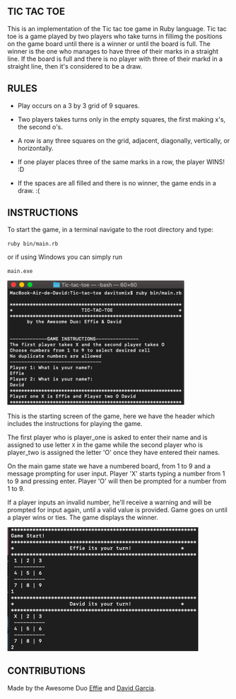 ## TIC TAC TOE
This is an implementation of the Tic tac toe game in Ruby language. Tic tac toe is a game played by two players who take turns in fillimg the positions on the game board until there is a winner or until the board is full. The winner is the one who manages to have three of their marks in a straight line. If the board is full and there is no player with three of their markd in a straight line, then it's considered to be a draw.

## RULES

- Play occurs on a 3 by 3 grid of 9 squares.

- Two players takes turns only in the empty squares, the first making x's, the second o's.

- A row is any three squares on the grid, adjacent, diagonally, vertically, or horizontally.

- If one player places three of the same marks in a row, the player WINS! :D

- If the spaces are all filled and there is no winner, the game ends in a draw. :( 

## INSTRUCTIONS

To start the game, in a terminal navigate to the root directory and type:

`ruby bin/main.rb`

or if using Windows you can simply run

`main.exe`


<img width="400" src="img/1.png">

This is the starting screen of the game, here we have the header which includes the instructions for playing the game.

The first player who is player_one is asked to enter their name and is assigned to use letter `X` in the game while the second player who is player_two is assigned the letter 'O' once they have entered their names. 


On the main game state we have a numbered board, from 1 to 9 and a message prompting for user input. Player 'X' starts typing a number from 1 to 9 and pressing enter. Player 'O' will then be prompted for a number from 1 to 9. 

If a player inputs an invalid number, he'll receive a warning and will be prompted for input again, until a valid value is provided. Game goes on until a player wins or ties. 
The game displays the winner.


<img src="img/2.png">

## CONTRIBUTIONS
Made by the Awesome Duo [Effie](https://github.com/ampaire) and [David Garcia](https://github.com/davitomix).
